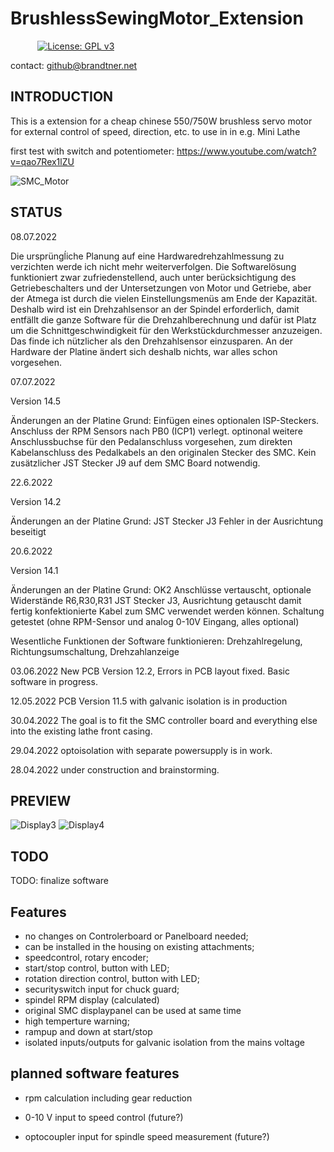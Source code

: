 # BrushlessSewingMotor_Extension
&nbsp;&nbsp;&nbsp;&nbsp;&nbsp;&nbsp;&nbsp;&nbsp;&nbsp;&nbsp;
[![License: GPL v3](https://img.shields.io/badge/License-GPLv3-blue.svg)](https://www.gnu.org/licenses/gpl-3.0)


contact: github@brandtner.net


## INTRODUCTION

This is a extension for a cheap chinese 550/750W brushless servo motor for external control of speed, direction, etc.
to use in in e.g. Mini Lathe


first test with switch and potentiometer:
https://www.youtube.com/watch?v=qao7Rex1lZU

![SMC_Motor](https://user-images.githubusercontent.com/60114001/165738964-6df24e4b-6300-4330-b555-efc8d85aca5b.jpeg)

## STATUS

08.07.2022

Die ursprüngĺiche Planung auf eine Hardwaredrehzahlmessung zu verzichten werde ich nicht mehr weiterverfolgen.
Die Softwarelösung funktioniert zwar zufriedenstellend, auch unter berücksichtigung des Getriebeschalters und der Untersetzungen von Motor und Getriebe, aber der Atmega ist durch die vielen Einstellungsmenüs am Ende der Kapazität.
Deshalb wird ist ein Drehzahlsensor an der Spindel erforderlich, damit entfällt die ganze Software für die Drehzahlberechnung und dafür ist Platz um die Schnittgeschwindigkeit für den Werkstückdurchmesser anzuzeigen.
Das finde ich nützlicher als den Drehzahlsensor einzusparen.
An der Hardware der Platine ändert sich deshalb nichts, war alles schon vorgesehen.


07.07.2022

Version 14.5

Änderungen an der Platine
Grund:
Einfügen eines optionalen ISP-Steckers.
Anschluss der RPM Sensors nach PB0 (ICP1) verlegt.
optinonal weitere Anschlussbuchse für den Pedalanschluss vorgesehen, zum direkten Kabelanschluss des Pedalkabels
an den originalen Stecker des SMC. Kein zusätzlicher JST Stecker J9 auf dem SMC Board notwendig. 

22.6.2022

Version 14.2

Änderungen an der Platine
Grund:
JST Stecker J3 Fehler in der Ausrichtung beseitigt


20.6.2022

Version 14.1

Änderungen an der Platine
Grund:
OK2 Anschlüsse vertauscht, optionale Widerstände R6,R30,R31
JST Stecker J3, Ausrichtung getauscht damit fertig konfektionierte Kabel zum SMC verwendet werden können.
Schaltung getestet (ohne RPM-Sensor und analog 0-10V Eingang, alles optional)

Wesentliche Funktionen der Software funktionieren:
Drehzahlregelung, Richtungsumschaltung, Drehzahlanzeige

03.06.2022 New PCB Version 12.2, Errors in PCB layout fixed. Basic software in progress.

12.05.2022 PCB Version 11.5 with galvanic isolation is in production 

30.04.2022 The goal is to fit the SMC controller board and everything else into the existing lathe front casing.

29.04.2022 optoisolation with separate powersupply is in work.

28.04.2022 under construction and brainstorming.


## PREVIEW

![Display3](https://user-images.githubusercontent.com/60114001/174744652-ce5d3712-e71a-4233-8b9c-0a11667b0ed3.jpg)
![Display4](https://user-images.githubusercontent.com/60114001/174744656-8c1be3cf-0af7-4bf9-b2b0-32b9f43f2d71.jpg)


## TODO

TODO: finalize software

## Features

- no changes on Controlerboard or Panelboard needed; 
- can be installed in the housing on existing attachments; 
- speedcontrol, rotary encoder;
- start/stop control,  button with LED; 
- rotation direction control, button with LED;
- securityswitch input for chuck guard;
- spindel RPM display (calculated)
- original SMC displaypanel can be used at same time 
- high temperture warning;
- rampup and down at start/stop
- isolated inputs/outputs for galvanic isolation from the mains voltage

## planned software features

- rpm calculation including gear reduction


- 0-10 V input to speed control (future?)
- optocoupler input for spindle speed measurement (future?)



